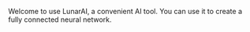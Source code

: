 Welcome to use LunarAI, a convenient AI tool. You can use it to create a fully connected neural network.